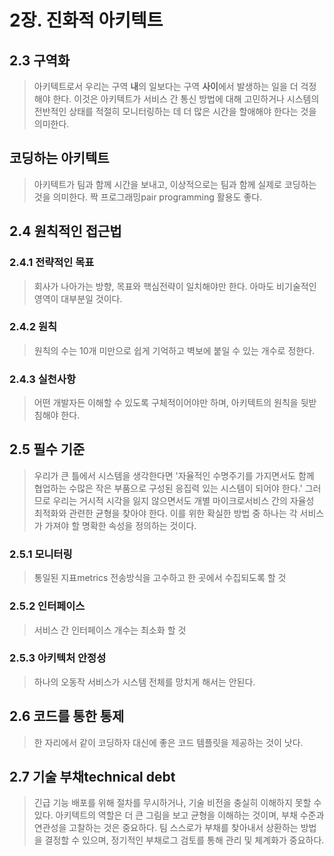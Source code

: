 # 2장. 진화적 아키텍트


## 2.3 구역화
> 아키텍트로서 우리는 구역 **내**의 일보다는 구역 **사이**에서 발생하는 일을 더 걱정해야 한다. 이것은 아키텍트가 서비스 간 통신 방법에 대해 고민하거나 시스템의 전반적인 상태를 적절히 모니터링하는 데 더 많은 시간을 할애해야 한다는 것을 의미한다. 

## 코딩하는 아키텍트
> 아키텍트가 팀과 함께 시간을 보내고, 이상적으로는 팀과 함께 실제로 코딩하는 것을 의미한다. 짝 프로그래밍pair programming 활용도 좋다.


## 2.4 원칙적인 접근법

### 2.4.1 전략적인 목표
> 회사가 나아가는 방향, 목표와 핵심전략이 일치해야만 한다. 아마도 비기술적인 영역이 대부분일 것이다.

### 2.4.2 원칙
> 원칙의 수는 10개 미만으로 쉽게 기억하고 벽보에 붙일 수 있는 개수로 정한다.

### 2.4.3 실천사항
> 어떤 개발자든 이해할 수 있도록 구체적이어야만 하며, 아키텍트의 원칙을 뒷받침해야 한다.


## 2.5 필수 기준
> 우리가 큰 틀에서 시스템을 생각한다면 '자율적인 수명주기를 가지면서도 함께 협업하는 수많은 작은 부품으로 구성된 응집력 있는 시스템이 되어야 한다.' 그러므로 우리는 거시적 시각을 잃지 않으면서도 개별 마이크로서비스 간의 자율성 최적화와 관련한 균형을 찾아야 한다. 이를 위한 확실한 방법 중 하나는 각 서비스가 가져야 할 명확한 속성을 정의하는 것이다.

### 2.5.1 모니터링
> 통일된 지표metrics 전송방식을 고수하고 한 곳에서 수집되도록 할 것

### 2.5.2 인터페이스
> 서비스 간 인터페이스 개수는 최소화 할 것

### 2.5.3 아키텍처 안정성
> 하나의 오동작 서비스가 시스템 전체를 망치게 해서는 안된다.


## 2.6 코드를 통한 통제
> 한 자리에서 같이 코딩하자 대신에 좋은 코드 템플릿을 제공하는 것이 낫다.



## 2.7 기술 부채technical debt
> 긴급 기능 배포를 위해 절차를 무시하거나, 기술 비전을 충실히 이해하지 못할 수 있다.
> 아키텍트의 역할은 더 큰 그림을 보고 균형을 이해하는 것이며, 부채 수준과 연관성을 고찰하는 것은 중요하다.
> 팀 스스로가 부채를 찾아내서 상환하는 방법을 결정할 수 있으며, 정기적인 부채로그 검토를 통해 관리 및 체계화가 중요하다.




